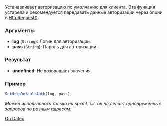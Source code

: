 Устанавливает авторизацию по умолчанию для клиента. Эта функция устарела и рекомендуется передавать данные авторизации через опции в [HttpRequest()](http://docs.datex.ru/article.htm?id=5620276892448878634).

### Аргументы
- **log** (`String`): Логин для авторизации.
- **pass** (`String`): Пароль для авторизации.

### Результат
- **undefined**: Не возвращает значения.

### Пример
```js
SetHttpDefaultAuth(log, pass);
```

_Можно использовать только на spxml, т.к. он не делает одновременных запросов по разным адресам._

[On Datex](http://docs.datex.ru/article.htm?id=5620276892448878758)